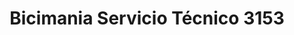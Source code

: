---
title: "Bicimania Servicio Técnico 3153"
url: /ycua-sati/bicimania-servicio-tecnico-3153/
shop: bicicleta
---